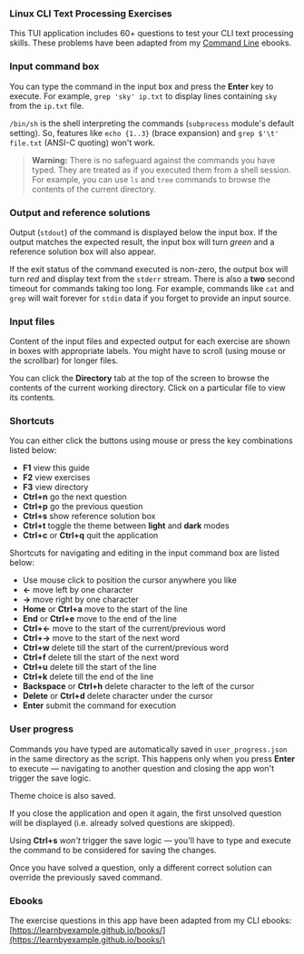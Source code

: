 ### Linux CLI Text Processing Exercises

This TUI application includes 60+ questions to test your CLI text processing skills. These problems have been adapted from my [Command Line](https://learnbyexample.github.io/books/) ebooks.

### Input command box

You can type the command in the input box and press the **Enter** key to execute. For example, `grep 'sky' ip.txt` to display lines containing `sky` from the `ip.txt` file.

`/bin/sh` is the shell interpreting the commands (`subprocess` module's default setting). So, features like `echo {1..3}` (brace expansion) and `grep $'\t' file.txt` (ANSI-C quoting) won't work.

> **Warning:** There is no safeguard against the commands you have typed. They are treated as if you executed them from a shell session. For example, you can use `ls` and `tree` commands to browse the contents of the current directory.

### Output and reference solutions

Output (`stdout`) of the command is displayed below the input box. If the output matches the expected result, the input box will turn *green* and a reference solution box will also appear.

If the exit status of the command executed is non-zero, the output box will turn *red* and display text from the `stderr` stream. There is also a **two** second timeout for commands taking too long. For example, commands like `cat` and `grep` will wait forever for `stdin` data if you forget to provide an input source.

### Input files

Content of the input files and expected output for each exercise are shown in boxes with appropriate labels. You might have to scroll (using mouse or the scrollbar) for longer files.

You can click the **Directory** tab at the top of the screen to browse the contents of the current working directory. Click on a particular file to view its contents.

### Shortcuts

You can either click the buttons using mouse or press the key combinations listed below:

* **F1** view this guide
* **F2** view exercises
* **F3** view directory
* **Ctrl+n** go the next question
* **Ctrl+p** go the previous question
* **Ctrl+s** show reference solution box
* **Ctrl+t** toggle the theme between **light** and **dark** modes
* **Ctrl+c** or **Ctrl+q** quit the application

Shortcuts for navigating and editing in the input command box are listed below:

* Use mouse click to position the cursor anywhere you like
* **←** move left by one character
* **→** move right by one character
* **Home** or **Ctrl+a** move to the start of the line
* **End** or **Ctrl+e** move to the end of the line
* **Ctrl+←** move to the start of the current/previous word
* **Ctrl+→** move to the start of the next word
* **Ctrl+w** delete till the start of the current/previous word
* **Ctrl+f** delete till the start of the next word
* **Ctrl+u** delete till the start of the line
* **Ctrl+k** delete till the end of the line
* **Backspace** or **Ctrl+h** delete character to the left of the cursor
* **Delete** or **Ctrl+d** delete character under the cursor
* **Enter** submit the command for execution

### User progress

Commands you have typed are automatically saved in `user_progress.json` in the same directory as the script. This happens only when you press **Enter** to execute — navigating to another question and closing the app won't trigger the save logic.

Theme choice is also saved.

If you close the application and open it again, the first unsolved question will be displayed (i.e. already solved questions are skipped).

Using **Ctrl+s** *won't* trigger the save logic — you'll have to type and execute the command to be considered for saving the changes.

Once you have solved a question, only a different correct solution can override the previously saved command.

### Ebooks

The exercise questions in this app have been adapted from my CLI ebooks: [https://learnbyexample.github.io/books/](https://learnbyexample.github.io/books/)

